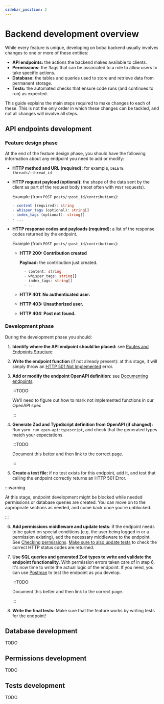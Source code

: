 ```yaml
---
sidebar_position: 2
---
```


# Backend development overview

While every feature is unique, developing on boba backend usually involves changes to one or more of these entities:

- **API endpoints:** the actions the backend makes available to clients.
- **Permissions:** the flags that can be associated to a role to allow users to take specific actions.
- **Database:** the tables and queries used to store and retrieve data from permanent storage.
- **Tests:** the automated checks that ensure code runs (and continues to run) as expected.

This guide explains the main steps required to make changes to each of these. This is not the only order
in which these changes can be tackled, and not all changes will involve all steps.

## API endpoints development

### Feature design phase

At the end of the feature design phase, you should have the following information about any endpoint you need to add or modify:

- **HTTP method and URL (required):** for example, `DELETE threads/:thread_id`

- **HTTP request payload (optional):** the shape of the data sent by the client as part of the request body (most often with `POST` requests).

  Example (from `POST posts/:post_id/contributions`):

  ```ts
  - content (required): string
  - whisper_tags (optional): string[]
  - index_tags (optional): string[]
  - ...
  ```

- **HTTP response codes and payloads (required):** a list of the response codes returned by the endpoint.

  Example (from `POST posts/:post_id/contributions`):

  - **HTTP 200: Contribution created**

    **Payload:** the contribution just created.

    ```ts
      - content: string
      - whisper_tags: string[]
      - index_tags: string[]
      - ...
    ```

  - **HTTP 401: No authenticated user.**
  - **HTTP 403: Unauthorized user.**
  - **HTTP 404: Post not found.**

### Development phase

During the development phase you should:

1. **Identify where the API endpoint should be placed:** see [Routes and Endpoints Structure](docs/engineering/boba-backend/APIs/creating-endpoints#structure)
2. **Write the endpoint function** (if not already present): at this stage, it will simply throw an [HTTP 501 Not Implemented](https://developer.mozilla.org/en-US/docs/Web/HTTP/Status/501) error.
3. **Add or modify the endpoint OpenAPI definition:** see [Documenting endpoints](docs/engineering/boba-backend/APIs/creating-endpoints#documentation).

   :::TODO

   We'll need to figure out how to mark not implemented functions in our OpenAPI spec.

   :::

4. **Generate Zod and TypeScript definition from OpenAPI (if changed):** Run `yarn run open-api:typescript`, and check that the generated types match your expectations.

   :::TODO

   Document this better and then link to the correct page.

   :::

5. **Create a test file:** if no test exists for this endpoint, add it, and test that calling the endpoint correctly returns an HTTP 501 Error.

:::warning

At this stage, endpoint development might be blocked while needed permissions or database queries are created. You can move on to the appropriate sections as needed, and come back once you're unblocked.

:::

6. **Add permissions middleware and update tests:** if the endpoint needs to be gated on special conditions (e.g. the user being logged in
   or a permission existing), add the necessary middleware to the endpoint. See [Checking permissions](docs/engineering/boba-backend/permissions/check-permissions). <u>Make sure to also update tests</u> to check the correct HTTP status codes are returned.

7. **Use SQL queries and generated Zod types to write and validate the endpoint functionality.** With permission errors taken care of in step 6,
   it's now time to write the actual logic of the endpoint. If you need, you can use [Postman](docs/engineering/boba-backend/using-postman) to test the endpoint as you develop.

   :::TODO

   Document this better and then link to the correct page.

   :::

8. **Write the final tests:** Make sure that the feature works by writing tests for the endpoint!

## Database development

TODO

## Permissions development

TODO

## Tests development

TODO
